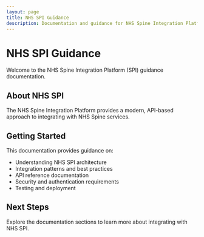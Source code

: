 ```yaml
---
layout: page
title: NHS SPI Guidance
description: Documentation and guidance for NHS Spine Integration Platform
---
```


# NHS SPI Guidance

Welcome to the NHS Spine Integration Platform (SPI) guidance documentation.

## About NHS SPI

The NHS Spine Integration Platform provides a modern, API-based approach to integrating with NHS Spine services.

## Getting Started

This documentation provides guidance on:

- Understanding NHS SPI architecture
- Integration patterns and best practices
- API reference documentation
- Security and authentication requirements
- Testing and deployment

## Next Steps

Explore the documentation sections to learn more about integrating with NHS SPI.
